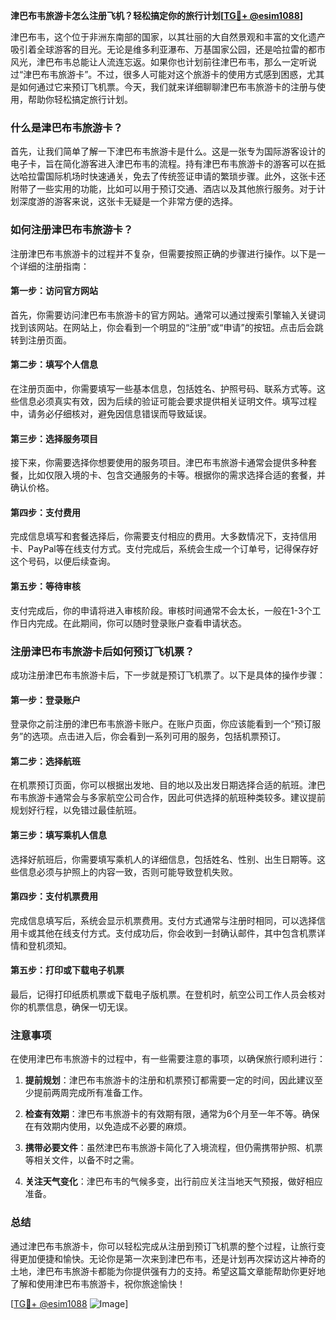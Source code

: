**津巴布韦旅游卡怎么注册飞机？轻松搞定你的旅行计划[[TG💪+ @esim1088](https://t.me/s/esim1088)]**

津巴布韦，这个位于非洲东南部的国家，以其壮丽的大自然景观和丰富的文化遗产吸引着全球游客的目光。无论是维多利亚瀑布、万基国家公园，还是哈拉雷的都市风光，津巴布韦总能让人流连忘返。如果你也计划前往津巴布韦，那么一定听说过“津巴布韦旅游卡”。不过，很多人可能对这个旅游卡的使用方式感到困惑，尤其是如何通过它来预订飞机票。今天，我们就来详细聊聊津巴布韦旅游卡的注册与使用，帮助你轻松搞定旅行计划。

### 什么是津巴布韦旅游卡？

首先，让我们简单了解一下津巴布韦旅游卡是什么。这是一张专为国际游客设计的电子卡，旨在简化游客进入津巴布韦的流程。持有津巴布韦旅游卡的游客可以在抵达哈拉雷国际机场时快速通关，免去了传统签证申请的繁琐步骤。此外，这张卡还附带了一些实用的功能，比如可以用于预订交通、酒店以及其他旅行服务。对于计划深度游的游客来说，这张卡无疑是一个非常方便的选择。

### 如何注册津巴布韦旅游卡？

注册津巴布韦旅游卡的过程并不复杂，但需要按照正确的步骤进行操作。以下是一个详细的注册指南：

#### 第一步：访问官方网站

首先，你需要访问津巴布韦旅游卡的官方网站。通常可以通过搜索引擎输入关键词找到该网站。在网站上，你会看到一个明显的“注册”或“申请”的按钮。点击后会跳转到注册页面。

#### 第二步：填写个人信息

在注册页面中，你需要填写一些基本信息，包括姓名、护照号码、联系方式等。这些信息必须真实有效，因为后续的验证可能会要求提供相关证明文件。填写过程中，请务必仔细核对，避免因信息错误而导致延误。

#### 第三步：选择服务项目

接下来，你需要选择你想要使用的服务项目。津巴布韦旅游卡通常会提供多种套餐，比如仅限入境的卡、包含交通服务的卡等。根据你的需求选择合适的套餐，并确认价格。

#### 第四步：支付费用

完成信息填写和套餐选择后，你需要支付相应的费用。大多数情况下，支持信用卡、PayPal等在线支付方式。支付完成后，系统会生成一个订单号，记得保存好这个号码，以便后续查询。

#### 第五步：等待审核

支付完成后，你的申请将进入审核阶段。审核时间通常不会太长，一般在1-3个工作日内完成。在此期间，你可以随时登录账户查看申请状态。

### 注册津巴布韦旅游卡后如何预订飞机票？

成功注册津巴布韦旅游卡后，下一步就是预订飞机票了。以下是具体的操作步骤：

#### 第一步：登录账户

登录你之前注册的津巴布韦旅游卡账户。在账户页面，你应该能看到一个“预订服务”的选项。点击进入后，你会看到一系列可用的服务，包括机票预订。

#### 第二步：选择航班

在机票预订页面，你可以根据出发地、目的地以及出发日期选择合适的航班。津巴布韦旅游卡通常会与多家航空公司合作，因此可供选择的航班种类较多。建议提前规划好行程，以免错过最佳航班。

#### 第三步：填写乘机人信息

选择好航班后，你需要填写乘机人的详细信息，包括姓名、性别、出生日期等。这些信息必须与护照上的内容一致，否则可能导致登机失败。

#### 第四步：支付机票费用

完成信息填写后，系统会显示机票费用。支付方式通常与注册时相同，可以选择信用卡或其他在线支付方式。支付成功后，你会收到一封确认邮件，其中包含机票详情和登机须知。

#### 第五步：打印或下载电子机票

最后，记得打印纸质机票或下载电子版机票。在登机时，航空公司工作人员会核对你的机票信息，确保一切无误。

### 注意事项

在使用津巴布韦旅游卡的过程中，有一些需要注意的事项，以确保旅行顺利进行：

1. **提前规划**：津巴布韦旅游卡的注册和机票预订都需要一定的时间，因此建议至少提前两周完成所有准备工作。
   
2. **检查有效期**：津巴布韦旅游卡的有效期有限，通常为6个月至一年不等。确保在有效期内使用，以免造成不必要的麻烦。

3. **携带必要文件**：虽然津巴布韦旅游卡简化了入境流程，但仍需携带护照、机票等相关文件，以备不时之需。

4. **关注天气变化**：津巴布韦的气候多变，出行前应关注当地天气预报，做好相应准备。

### 总结

通过津巴布韦旅游卡，你可以轻松完成从注册到预订飞机票的整个过程，让旅行变得更加便捷和愉快。无论你是第一次来到津巴布韦，还是计划再次探访这片神奇的土地，津巴布韦旅游卡都能为你提供强有力的支持。希望这篇文章能帮助你更好地了解和使用津巴布韦旅游卡，祝你旅途愉快！

[[TG💪+ @esim1088](https://t.me/s/esim1088) ![Image](https://i.postimg.cc/4NQfJmqS/Snipaste-2025-05-13-00-14-12.png)]